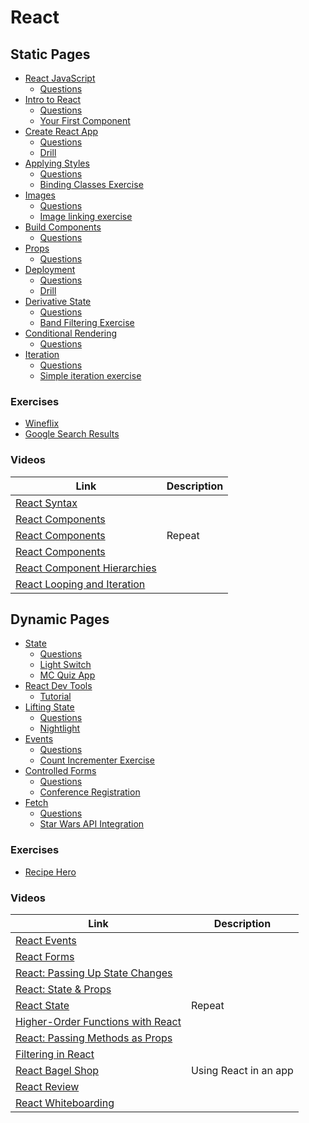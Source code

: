 # React

## Static Pages

* [React JavaScript](/posts/react-javascript)
  * [Questions](/posts/react-javascript/questions.md)
* [Intro to React](/posts/react-intro)
  * [Questions](/posts/react-intro/questions.md)
  * [Your First Component](https://beta.reactjs.org/learn/your-first-component)
* [Create React App](/posts/create-react-app)
  * [Questions](/posts/create-react-app/questions.md)
  * [Drill](https://github.com/sikaeducation/create-react-app-drill)
* [Applying Styles](/posts/applying-styles-react)
  * [Questions](/posts/applying-styles-react/questions.md)
  * [Binding Classes Exercise](https://github.com/sikaeducation/binding-classes-react)
* [Images](/posts/react-images)
  * [Questions](/posts/react-images/questions.md)
  * [Image linking exercise](https://github.com/sikaeducation/image-linking-react)
* [Build Components](/posts/build-components-react)
  * [Questions](/posts/build-components-react/questions.md)
* [Props](/posts/react-props)
  * [Questions](/posts/react-props/questions.md)
* [Deployment](/posts/deployment-react)
  * [Questions](/posts/deployment-react/questions.md)
  * [Drill](https://github.com/sikaeducation/react-deployment-drill)
* [Derivative State](/posts/computed-properties-react)
  * [Questions](/posts/computed-properties-react/questions.md)
  * [Band Filtering Exercise](https://github.com/sikaeducation/band-filtering-derivative-state-react)
* [Conditional Rendering](/posts/conditional-rendering-react)
  * [Questions](/posts/conditional-rendering-react/questions.md)
* [Iteration](/posts/iteration-react)
  * [Questions](/posts/iteration-react/questions.md)
  * [Simple iteration exercise](https://github.com/sikaeducation/simple-iteration-react)

### Exercises

* [Wineflix](https://github.com/sikaeducation/wineflix-react)
* [Google Search Results](https://github.com/sikaeducation/google-search-results-react)

### Videos

| Link | Description |
| --- | --- |
| [React Syntax](https://youtu.be/i_DvfA5uqFI) | |
| [React Components](https://youtu.be/ZOTOpiyn6BAj) | |
| [React Components](https://youtu.be/E8x8cTEH9FQ) | Repeat |
| [React Components](https://youtu.be/-jV8lvipjqg) | |
| [React Component Hierarchies](https://youtu.be/g2rn33DwS_w) | |
| [React Looping and Iteration](https://youtu.be/9cnB_LM0-Cc) | |

## Dynamic Pages

* [State](/posts/state-react)
  * [Questions](/posts/state-react/questions.md)
  * [Light Switch](https://github.com/sikaeducation/light-switch-react)
  * [MC Quiz App](https://github.com/sikaeducation/mc-quiz-app)
* [React Dev Tools](/posts/react-dev-tools)
  * [Tutorial](https://react-devtools-tutorial.vercel.app/)
* [Lifting State](/posts/react-lifting-state)
  * [Questions](/posts/react-lifting-state/questions.md)
  * [Nightlight](https://github.com/sikaeducation/nightlight-react)
* [Events](/posts/events-react)
  * [Questions](/posts/events-react/questions.md)
  * [Count Incrementer Exercise](https://github.com/sikaeducation/click-incrementer-react)
* [Controlled Forms](/posts/controlled-forms-react)
  * [Questions](/posts/controlled-forms-react/questions.md)
  * [Conference Registration](https://github.com/sikaeducation/conference-registration-react)
* [Fetch](/posts/react-fetch)
  * [Questions](/posts/react-fetch/questions.md)
  * [Star Wars API Integration](https://github.com/sikaeducation/star-wars-integration-react)

### Exercises

* [Recipe Hero](https://github.com/sikaeducation/recipe-hero-react)

### Videos

| Link | Description |
| --- | --- |
| [React Events](https://youtu.be/4gn-Y0W77R8) | |
| [React Forms](https://youtu.be/J8OvVf2LAf8) | |
| [React: Passing Up State Changes](https://youtu.be/HSVQwickeg8) | |
| [React: State & Props](https://youtu.be/FlXy-I9056U) | |
| [React State](https://youtu.be/lU_1ITFyojc) | Repeat |
| [Higher-Order Functions with React](https://youtu.be/h3ak-GQin78) | |
| [React: Passing Methods as Props](https://youtu.be/wNscZNRUrT8) | |
| [Filtering in React](https://youtu.be/jLctVwnvQCs) | |
| [React Bagel Shop](https://youtu.be/2rjb9AEB7Lk) | Using React in an app |
| [React Review](https://youtu.be/7_DcgDH9utA) | |
| [React Whiteboarding](https://youtu.be/HS03fIHevtM) | |
